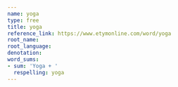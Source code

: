 ```yaml
---
name: yoga
type: free
title: yoga
reference_link: https://www.etymonline.com/word/yoga
root_name: 
root_language: 
denotation: 
word_sums:
- sum: 'Yoga + '
  respelling: yoga
---
```

